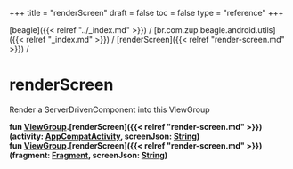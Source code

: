 +++
title = "renderScreen"
draft = false
toc = false
type = "reference"
+++

[beagle]({{< relref "../_index.md" >}}) / [br.com.zup.beagle.android.utils]({{< relref "_index.md" >}}) / [renderScreen]({{< relref "render-screen.md" >}}) / 



# renderScreen  


Render a ServerDrivenComponent into this ViewGroup

  
  
<b><b>fun [ViewGroup](https://developer.android.com/reference/kotlin/android/view/ViewGroup.html).[renderScreen]({{< relref "render-screen.md" >}})(activity: [AppCompatActivity](https://developer.android.com/reference/kotlin/androidx/appcompat/app/AppCompatActivity.html), screenJson: [String](https://kotlinlang.org/api/latest/jvm/stdlib/kotlin/-string/index.html))</b></b>  
<b><b>fun [ViewGroup](https://developer.android.com/reference/kotlin/android/view/ViewGroup.html).[renderScreen]({{< relref "render-screen.md" >}})(fragment: [Fragment](https://developer.android.com/reference/kotlin/androidx/fragment/app/Fragment.html), screenJson: [String](https://kotlinlang.org/api/latest/jvm/stdlib/kotlin/-string/index.html))</b></b>  



